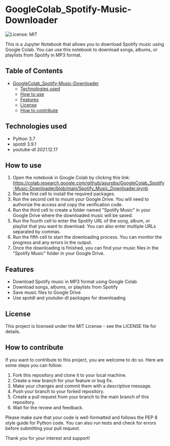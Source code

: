 # GoogleColab_Spotify-Music-Downloader

![License: MIT](https://img.shields.io/badge/License-MIT-yellow.svg)

This is a Jupyter Notebook that allows you to download Spotify music using Google Colab. You can use this notebook to download songs, albums, or playlists from Spotify in MP3 format.

## Table of Contents
- [GoogleColab_Spotify-Music-Downloader](#googlecolab_spotify-music-downloader)
  - [Technologies used](#technologies-used)
  - [How to use](#how-to-use)
  - [Features](#features)
  - [License](#license)
  - [How to contribute](#how-to-contribute)

## Technologies used

- Python 3.7
- spotdl 3.9.1
- youtube-dl 2021.12.17

## How to use

1. Open the notebook in Google Colab by clicking this link: https://colab.research.google.com/github/asurpbs/GoogleColab_Spotify-Music-Downloader/blob/main/Spotify_Music_Downloader.ipynb
2. Run the first cell to install the required packages.
3. Run the second cell to mount your Google Drive. You will need to authorize the access and copy the verification code.
4. Run the third cell to create a folder named "Spotify Music" in your Google Drive where the downloaded music will be saved.
5. Run the fourth cell to enter the Spotify URL of the song, album, or playlist that you want to download. You can also enter multiple URLs separated by commas.
6. Run the fifth cell to start the downloading process. You can monitor the progress and any errors in the output.
7. Once the downloading is finished, you can find your music files in the "Spotify Music" folder in your Google Drive.

## Features

- Download Spotify music in MP3 format using Google Colab
- Download songs, albums, or playlists from Spotify
- Save music files to Google Drive
- Use spotdl and youtube-dl packages for downloading

## License

This project is licensed under the MIT License - see the LICENSE file for details.

## How to contribute

If you want to contribute to this project, you are welcome to do so. Here are some steps you can follow:

1. Fork this repository and clone it to your local machine.
2. Create a new branch for your feature or bug fix.
3. Make your changes and commit them with a descriptive message.
4. Push your branch to your forked repository.
5. Create a pull request from your branch to the main branch of this repository.
6. Wait for the review and feedback.

Please make sure that your code is well-formatted and follows the PEP 8 style guide for Python code. You can also run tests and check for errors before submitting your pull request.

Thank you for your interest and support!
